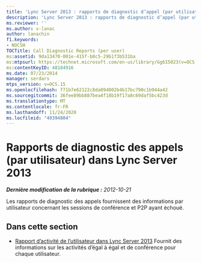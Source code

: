 ```yaml
---
title: 'Lync Server 2013 : rapports de diagnostic d’appel (par utilisateur)'
description: 'Lync Server 2013 : rapports de diagnostic d’appel (par utilisateur).'
ms.reviewer: ''
ms.author: v-lanac
author: lanachin
f1.keywords:
- NOCSH
TOCTitle: Call Diagnostic Reports (per user)
ms:assetid: 9da13470-001e-415f-b8c5-29b1f3b531ba
ms:mtpsurl: https://technet.microsoft.com/en-us/library/Gg615023(v=OCS.15)
ms:contentKeyID: 48184916
ms.date: 07/23/2014
manager: serdars
mtps_version: v=OCS.15
ms.openlocfilehash: f71b7e62122c8da094002b4b17bc790c1b944a42
ms.sourcegitcommit: 36fee89bb887bea4f18b19f17a8c69daf5bc423d
ms.translationtype: MT
ms.contentlocale: fr-FR
ms.lasthandoff: 11/24/2020
ms.locfileid: "49394804"
---
```

# <a name="call-diagnostic-reports-per-user-in-lync-server-2013"></a>Rapports de diagnostic des appels (par utilisateur) dans Lync Server 2013

<div data-xmlns="http://www.w3.org/1999/xhtml">

<div class="topic" data-xmlns="http://www.w3.org/1999/xhtml" data-msxsl="urn:schemas-microsoft-com:xslt" data-cs="https://msdn.microsoft.com/">

<div data-asp="https://msdn2.microsoft.com/asp">



</div>

<div id="mainSection">

<div id="mainBody">

<span> </span>

_**Dernière modification de la rubrique :** 2012-10-21_

Les rapports de diagnostic des appels fournissent des informations par utilisateur concernant les sessions de conférence et P2P ayant échoué.

<div>

## <a name="in-this-section"></a>Dans cette section

  - [Rapport d’activité de l’utilisateur dans Lync Server 2013](lync-server-2013-user-activity-report.md)   Fournit des informations sur les activités d’égal à égal et de conférence pour chaque utilisateur.

</div>

</div>

<span> </span>

</div>

</div>

</div>

